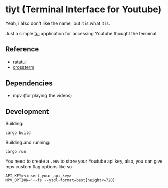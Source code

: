 # tiyt (Terminal Interface for Youtube)

Yeah, i also don't like the name, but it is what it is.

Just a simple [tui](https://en.wikipedia.org/wiki/Text-based_user_interface) application for accessing Youtube thought the terminal.

## Reference

- [ratatui](https://ratatui.rs)
- [crossterm](https://github.com/crossterm-rs/crossterm)

## Dependencies

- mpv (for playing the videos)

## Development

Building:

```shell
cargo build
```

Building and running:

```shell
cargo run
```

You need to create a `.env` to store your Youtube api key,
also, you can give mpv custom flag options like so:

```shell
API_KEY=<insert_your_api_key>
MPV_OPTION='--fs --ytdl-format=best[height<=720]'
```
